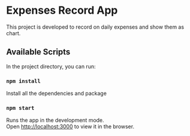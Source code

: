 # Expenses Record App

This project is developed to record on daily expenses and show them as chart.

## Available Scripts

In the project directory, you can run:

### `npm install`

Install all the dependencies and package

### `npm start`

Runs the app in the development mode.\
Open [http://localhost:3000](http://localhost:3000) to view it in the browser.
